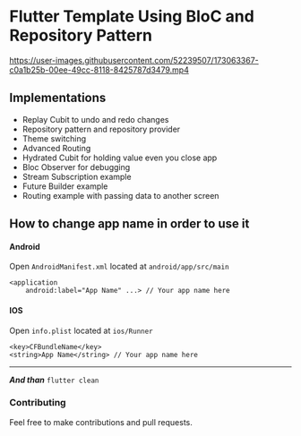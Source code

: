 # Flutter Template Using BloC and Repository Pattern

https://user-images.githubusercontent.com/52239507/173063367-c0a1b25b-00ee-49cc-8118-8425787d3479.mp4

## Implementations
* Replay Cubit to undo and redo changes
* Repository pattern and repository provider
* Theme switching
* Advanced Routing
* Hydrated Cubit for holding value even you close app
* Bloc Observer for debugging
* Stream Subscription example
* Future Builder example
* Routing example with passing data to another screen

## How to change app name in order to use it

#### Android
Open ```AndroidManifest.xml``` located at ```android/app/src/main```
```
<application
    android:label="App Name" ...> // Your app name here
```

#### IOS
Open ```info.plist``` located at ```ios/Runner```
```
<key>CFBundleName</key>
<string>App Name</string> // Your app name here
```
<hr>  

***And than***  ```flutter clean```

### Contributing
Feel free to make contributions and pull requests.
